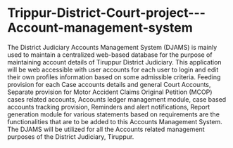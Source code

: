 # Trippur-District-Court-project---Account-management-system
The District Judiciary Accounts Management System (DJAMS) is mainly used to maintain a centralized web-based database for the purpose of maintaining account details of Tiruppur District Judiciary. This application will be web accessible with user accounts for each user to login and edit their own profiles information based on some admissible criteria. Feeding provision for each Case accounts details and general Court Accounts, Separate provision for Motor Accident Claims Original Petition (MCOP) cases related accounts, Accounts ledger management module, case based accounts tracking provision, Reminders and alert notifications, Report generation module for various statements based on requirements are the functionalities that are to be added to this Accounts Management System. The DJAMS will be utilized for all the Accounts related management purposes of the District Judiciary, Tiruppur.
